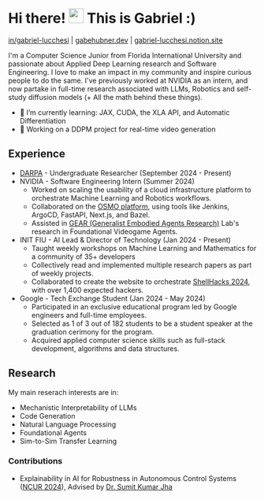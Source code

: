 Hi there! <img width="30" src="https://user-images.githubusercontent.com/18350557/176309783-0785949b-9127-417c-8b55-ab5a4333674e.gif"/> This is Gabriel :)
================================================================================================================================

  <p>
 <a href="https://www.linkedin.com/in/gabriel-lucchesi" target="_blank" rel="noreferrer" style="color: inherit; display: inline-flex; align-items: center;">
   in/gabriel-lucchesi
</a>
  |
<a href="https://gabehubner.dev" target="_blank" rel="noreferrer" style="color: inherit; display: inline-flex; align-items: center;">
   gabehubner.dev
</a>
    |
<a href="https://gabriel-lucchesi.notion.site" target="_blank" rel="noreferrer" style="color: inherit; display: inline-flex; align-items: center;">
   gabriel-lucchesi.notion.site
</a>
  </p>



I'm a Computer Science Junior from Florida International University and passionate about Applied Deep Learning research and Software Engineering. I love to make an impact in my community and inspire curious people to do the same. I've previously worked at NVIDIA as an intern, and now partake in full-time research associated with LLMs, Robotics and self-study diffusion models (+ All the math behind these things).


- 🌱 I’m currently learning: JAX, CUDA, the XLA API, and Automatic Differentiation
- 🍓 Working on a DDPM project for real-time video generation

## Experience 
- [DARPA](https://www.usa.gov/agencies/defense-advanced-research-projects-agency#:~:text=Defense%20Advanced%20Research%20Projects%20Agency%20(DARPA)%20%7C%20USAGov) - Undergraduate Researcher (September 2024 - Present)
- NVIDIA - Software Engineering Intern (Summer 2024)
  - Worked on scaling the usability of a cloud infrastructure platform to orchestrate Machine Learning and Robotics workflows.
  - Collaborated on the [OSMO platform](https://developer.nvidia.com/osmo), using tools like Jenkins, ArgoCD, FastAPI, Next.js, and Bazel.
  - Assisted in [GEAR (Generalist Embodied Agents Research)](https://research.nvidia.com/labs/gear/) Lab's research in Foundational Videogame Agents.
- INIT FIU - AI Lead & Director of Technology (Jan 2024 - Present)
  - Taught weekly workshops on Machine Learning and Mathematics for a community of 35+ developers
  - Collectively read and implemented multiple research papers as part of weekly projects.
  - Collaborated to create the website to orchestrate [ShellHacks 2024](https://shellhacks.net/), with over 1,400 expected hackers. 
- Google - Tech Exchange Student (Jan 2024 - May 2024)
  - Participated in an exclusive educational program led by Google engineers and full-time employees.
  - Selected as 1 of 3 out of 182 students to be a student speaker at the graduation cerimony for the program.
  - Acquired applied computer science skills such as full-stack development, algorithms and data structures.
    

## Research
My main reserach interests are in:
- Mechanistic Interpretability of LLMs
- Code Generation
- Natural Language Processing
- Foundational Agents
- Sim-to-Sim Transfer Learning
### Contributions
- Explainability in AI for Robustness in Autonomous Control Systems ([NCUR 2024](https://docs.google.com/presentation/d/1abiGyxm9q_ssx62Rwv7IxBxLbVp93ye2ufKb90RqzZ8/edit#slide=id.g1f52f9af90e_1_64)), Advised by [Dr. Sumit Kumar Jha](https://sumitkumarjha.com)
